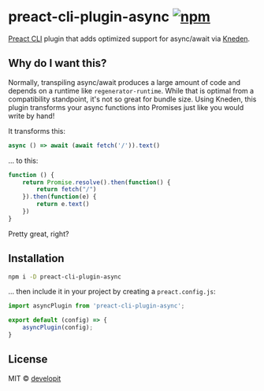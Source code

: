 # preact-cli-plugin-async [![npm](https://img.shields.io/npm/v/preact-cli-plugin-async.svg)](https://npm.im/preact-cli-plugin-async)

[Preact CLI] plugin that adds optimized support for async/await via [Kneden].


## Why do I want this?

Normally, transpiling async/await produces a large amount of code and depends on a runtime like `regenerator-runtime`.  While that is optimal from a compatibility standpoint, it's not so great for bundle size.  Using Kneden, this plugin transforms your async functions into Promises just like you would write by hand!

It transforms this:

```js
async () => await (await fetch('/')).text()
```

... to this:

```js
function () {
	return Promise.resolve().then(function() {
		return fetch("/")
	}).then(function(e) {
		return e.text()
	})
}
```

Pretty great, right?


## Installation

```bash
npm i -D preact-cli-plugin-async
```

... then include it in your project by creating a `preact.config.js`:

```js
import asyncPlugin from 'preact-cli-plugin-async';

export default (config) => {
    asyncPlugin(config);
}
```


## License

MIT © [developit](https://github.com/developit)

[Preact CLI]: https://github.com/developit/preact-cli
[Kneden]: https://github.com/babel/kneden